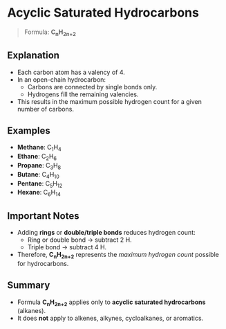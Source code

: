 # Acyclic Saturated Hydrocarbons

> Formula: **C<sub>n</sub>H<sub>2n+2</sub>**

## Explanation
- Each carbon atom has a valency of 4.
- In an open-chain hydrocarbon:
  - Carbons are connected by single bonds only.
  - Hydrogens fill the remaining valencies.
- This results in the maximum possible hydrogen count for a given number of carbons.

## Examples
- **Methane**: C<sub>1</sub>H<sub>4</sub>  
- **Ethane**: C<sub>2</sub>H<sub>6</sub>  
- **Propane**: C<sub>3</sub>H<sub>8</sub>  
- **Butane**: C<sub>4</sub>H<sub>10</sub>  
- **Pentane**: C<sub>5</sub>H<sub>12</sub>  
- **Hexane**: C<sub>6</sub>H<sub>14</sub>  

## Important Notes
- Adding **rings** or **double/triple bonds** reduces hydrogen count:
  - Ring or double bond → subtract 2 H.  
  - Triple bond → subtract 4 H.  
- Therefore, **C<sub>n</sub>H<sub>2n+2</sub>** represents the *maximum hydrogen count* possible for hydrocarbons.

## Summary
- Formula **C<sub>n</sub>H<sub>2n+2</sub>** applies only to **acyclic saturated hydrocarbons** (alkanes).  
- It does **not** apply to alkenes, alkynes, cycloalkanes, or aromatics.
